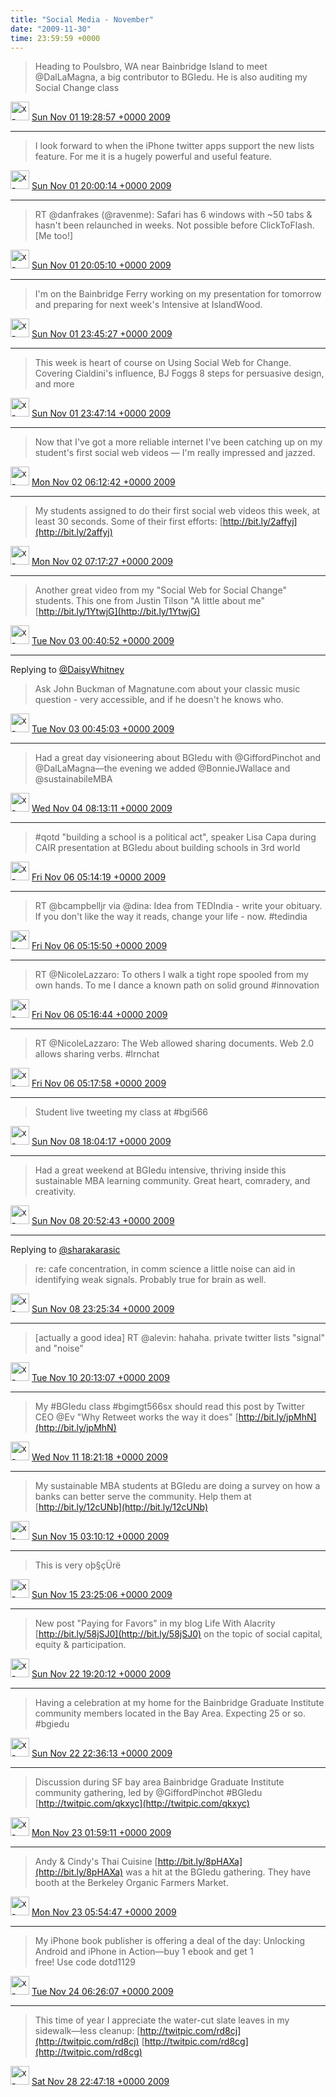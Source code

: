 ```yaml
---    
title: "Social Media - November"
date: "2009-11-30"
time: 23:59:59 +0000
---
```


> Heading to Poulsbro, WA near Bainbridge Island to meet @DalLaMagna, a big contributor to BGIedu. He is also auditing my Social Change class

<img src="{{ site.url }}{{ site.baseurl }}/assets/images/media/tweet.ico" alt="x-icon" width="30" /> [Sun Nov 01 19:28:57 +0000 2009](https://twitter.com/ChristopherA/status/5344027839)

----

> I look forward to when the iPhone twitter apps support the new lists feature. For me it is a hugely powerful and useful feature.

<img src="{{ site.url }}{{ site.baseurl }}/assets/images/media/tweet.ico" alt="x-icon" width="30" /> [Sun Nov 01 20:00:14 +0000 2009](https://twitter.com/ChristopherA/status/5344674932)

----

> RT @danfrakes (@ravenme): Safari has 6 windows with ~50 tabs & hasn't been relaunched in weeks. Not possible before ClickToFlash. [Me too!]

<img src="{{ site.url }}{{ site.baseurl }}/assets/images/media/tweet.ico" alt="x-icon" width="30" /> [Sun Nov 01 20:05:10 +0000 2009](https://twitter.com/ChristopherA/status/5344786557)

----

> I'm on the Bainbridge Ferry working on my presentation for tomorrow and preparing for next week's Intensive at IslandWood.

<img src="{{ site.url }}{{ site.baseurl }}/assets/images/media/tweet.ico" alt="x-icon" width="30" /> [Sun Nov 01 23:45:27 +0000 2009](https://twitter.com/ChristopherA/status/5349440650)

----

> This week is heart of course on Using Social Web for Change. Covering Cialdini's influence, BJ Foggs 8 steps for persuasive design, and more

<img src="{{ site.url }}{{ site.baseurl }}/assets/images/media/tweet.ico" alt="x-icon" width="30" /> [Sun Nov 01 23:47:14 +0000 2009](https://twitter.com/ChristopherA/status/5349477146)

----

> Now that I've got a more reliable internet I've been catching up on my student's first social web videos — I'm really impressed and jazzed.

<img src="{{ site.url }}{{ site.baseurl }}/assets/images/media/tweet.ico" alt="x-icon" width="30" /> [Mon Nov 02 06:12:42 +0000 2009](https://twitter.com/ChristopherA/status/5357405380)

----

> My students assigned to do their first social web videos this week, at least 30 seconds. Some of their first efforts: [http://bit.ly/2affyj](http://bit.ly/2affyj)

<img src="{{ site.url }}{{ site.baseurl }}/assets/images/media/tweet.ico" alt="x-icon" width="30" /> [Mon Nov 02 07:17:27 +0000 2009](https://twitter.com/ChristopherA/status/5358219671)

----

> Another great video from my "Social Web for Social Change" students. This one from Justin Tilson "A little about me" [http://bit.ly/1YtwjG](http://bit.ly/1YtwjG)

<img src="{{ site.url }}{{ site.baseurl }}/assets/images/media/tweet.ico" alt="x-icon" width="30" /> [Tue Nov 03 00:40:52 +0000 2009](https://twitter.com/ChristopherA/status/5378024271)

----

Replying to [@DaisyWhitney](https://twitter.com/DaisyWhitney/status/5377382095)

> Ask John Buckman of Magnatune.com about your classic music question - very accessible, and if he doesn't he knows who.

<img src="{{ site.url }}{{ site.baseurl }}/assets/images/media/tweet.ico" alt="x-icon" width="30" /> [Tue Nov 03 00:45:03 +0000 2009](https://twitter.com/ChristopherA/status/5378123051)

----

> Had a great day visioneering about BGIedu with @GiffordPinchot and @DalLaMagna—the evening we added @BonnieJWallace and @sustainabileMBA

<img src="{{ site.url }}{{ site.baseurl }}/assets/images/media/tweet.ico" alt="x-icon" width="30" /> [Wed Nov 04 08:13:11 +0000 2009](https://twitter.com/ChristopherA/status/5415542918)

----

> #qotd "building a school is a political act", speaker Lisa Capa during CAIR presentation at BGIedu about building schools in 3rd world

<img src="{{ site.url }}{{ site.baseurl }}/assets/images/media/tweet.ico" alt="x-icon" width="30" /> [Fri Nov 06 05:14:19 +0000 2009](https://twitter.com/ChristopherA/status/5471392948)

----

> RT @bcampbelljr via @dina: Idea from TEDIndia - write your obituary.  If you don't like the way it reads, change your life - now.  #tedindia

<img src="{{ site.url }}{{ site.baseurl }}/assets/images/media/tweet.ico" alt="x-icon" width="30" /> [Fri Nov 06 05:15:50 +0000 2009](https://twitter.com/ChristopherA/status/5471419270)

----

> RT @NicoleLazzaro: To others I walk a tight rope spooled from my own hands. To me I dance a known path on solid ground #innovation

<img src="{{ site.url }}{{ site.baseurl }}/assets/images/media/tweet.ico" alt="x-icon" width="30" /> [Fri Nov 06 05:16:44 +0000 2009](https://twitter.com/ChristopherA/status/5471434250)

----

> RT @NicoleLazzaro: The Web allowed sharing documents. Web 2.0 allows sharing verbs. #lrnchat

<img src="{{ site.url }}{{ site.baseurl }}/assets/images/media/tweet.ico" alt="x-icon" width="30" /> [Fri Nov 06 05:17:58 +0000 2009](https://twitter.com/ChristopherA/status/5471454311)

----

> Student live tweeting my class at #bgi566

<img src="{{ site.url }}{{ site.baseurl }}/assets/images/media/tweet.ico" alt="x-icon" width="30" /> [Sun Nov 08 18:04:17 +0000 2009](https://twitter.com/ChristopherA/status/5536817384)

----

> Had a great weekend at BGIedu intensive, thriving inside this sustainable MBA learning community. Great heart, comradery, and creativity.

<img src="{{ site.url }}{{ site.baseurl }}/assets/images/media/tweet.ico" alt="x-icon" width="30" /> [Sun Nov 08 20:52:43 +0000 2009](https://twitter.com/ChristopherA/status/5540501443)

----

Replying to [@sharakarasic](https://twitter.com/sharakarasic/status/5541986836)

> re: cafe concentration, in comm science a little noise can aid in identifying weak signals. Probably true for brain as well.

<img src="{{ site.url }}{{ site.baseurl }}/assets/images/media/tweet.ico" alt="x-icon" width="30" /> [Sun Nov 08 23:25:34 +0000 2009](https://twitter.com/ChristopherA/status/5543937794)

----

> [actually a good idea] RT @alevin: hahaha.  private twitter lists "signal" and "noise"

<img src="{{ site.url }}{{ site.baseurl }}/assets/images/media/tweet.ico" alt="x-icon" width="30" /> [Tue Nov 10 20:13:07 +0000 2009](https://twitter.com/ChristopherA/status/5598006777)

----

> My #BGIedu class #bgimgt566sx should read this post by Twitter CEO @Ev "Why Retweet works the way it does" [http://bit.ly/jpMhN](http://bit.ly/jpMhN)

<img src="{{ site.url }}{{ site.baseurl }}/assets/images/media/tweet.ico" alt="x-icon" width="30" /> [Wed Nov 11 18:21:18 +0000 2009](https://twitter.com/ChristopherA/status/5625514953)

----

> My sustainable MBA students at BGIedu are doing a survey on how a banks can better serve the community. Help them at [http://bit.ly/12cUNb](http://bit.ly/12cUNb)

<img src="{{ site.url }}{{ site.baseurl }}/assets/images/media/tweet.ico" alt="x-icon" width="30" /> [Sun Nov 15 03:10:12 +0000 2009](https://twitter.com/ChristopherA/status/5726425714)

----

> This is very oþ§çÜrë

<img src="{{ site.url }}{{ site.baseurl }}/assets/images/media/tweet.ico" alt="x-icon" width="30" /> [Sun Nov 15 23:25:06 +0000 2009](https://twitter.com/ChristopherA/status/5749168268)

----

> New post "Paying for Favors" in my blog Life With Alacrity [http://bit.ly/58jSJ0](http://bit.ly/58jSJ0) on the topic of social capital, equity & participation.

<img src="{{ site.url }}{{ site.baseurl }}/assets/images/media/tweet.ico" alt="x-icon" width="30" /> [Sun Nov 22 19:20:12 +0000 2009](https://twitter.com/ChristopherA/status/5952905889)

----

> Having a celebration at my home for the Bainbridge Graduate Institute community members located in the Bay Area. Expecting 25 or so. #bgiedu

<img src="{{ site.url }}{{ site.baseurl }}/assets/images/media/tweet.ico" alt="x-icon" width="30" /> [Sun Nov 22 22:36:13 +0000 2009](https://twitter.com/ChristopherA/status/5957823509)

----

> Discussion during SF bay area Bainbridge Graduate Institute community gathering, led by @GiffordPinchot #BGIedu  [http://twitpic.com/qkxyc](http://twitpic.com/qkxyc)

<img src="{{ site.url }}{{ site.baseurl }}/assets/images/media/tweet.ico" alt="x-icon" width="30" /> [Mon Nov 23 01:59:11 +0000 2009](https://twitter.com/ChristopherA/status/5962995094)

----

> Andy & Cindy's Thai Cuisine [http://bit.ly/8pHAXa](http://bit.ly/8pHAXa) was a hit at the BGIedu gathering. They have booth at the Berkeley Organic Farmers Market.

<img src="{{ site.url }}{{ site.baseurl }}/assets/images/media/tweet.ico" alt="x-icon" width="30" /> [Mon Nov 23 05:54:47 +0000 2009](https://twitter.com/ChristopherA/status/5969238012)

----

> My iPhone book publisher is offering a deal of the day: Unlocking Android and iPhone in Action—buy 1 ebook and get 1  
> free! Use code dotd1129

<img src="{{ site.url }}{{ site.baseurl }}/assets/images/media/tweet.ico" alt="x-icon" width="30" /> [Tue Nov 24 06:26:07 +0000 2009](https://twitter.com/ChristopherA/status/6001184787)

----

> This time of year I appreciate the water-cut slate leaves in my sidewalk—less cleanup: [http://twitpic.com/rd8cj](http://twitpic.com/rd8cj) [http://twitpic.com/rd8cg](http://twitpic.com/rd8cg)

<img src="{{ site.url }}{{ site.baseurl }}/assets/images/media/tweet.ico" alt="x-icon" width="30" /> [Sat Nov 28 22:47:18 +0000 2009](https://twitter.com/ChristopherA/status/6153136076)